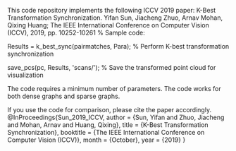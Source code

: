 This code repository implements the following ICCV 2019 paper:
K-Best Transformation Synchronization. Yifan Sun, Jiacheng Zhuo, Arnav Mohan, Qixing Huang; The IEEE International Conference on Computer Vision (ICCV), 2019, pp. 10252-10261 
% Sample code:

Results = k_best_sync(pairmatches, Para); % Perform K-best transformation synchronization

save_pcs(pc, Results, 'scans/'); % Save the transformed point cloud for visualization

The code requires a minimum number of parameters. The code works for both dense graphs and sparse graphs. 

If you use the code for comparison, please cite the paper accordingly. 
@InProceedings{Sun_2019_ICCV,
author = {Sun, Yifan and Zhuo, Jiacheng and Mohan, Arnav and Huang, Qixing},
title = {K-Best Transformation Synchronization},
booktitle = {The IEEE International Conference on Computer Vision (ICCV)},
month = {October},
year = {2019}
} 
